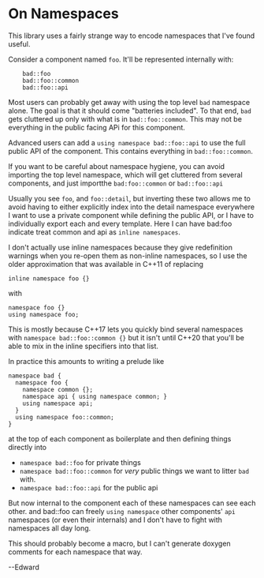 # On Namespaces

This library uses a fairly strange way to encode namespaces that I've found useful.

Consider a component named `foo`. It'll be represented internally with:

```
    bad::foo
    bad::foo::common
    bad::foo::api
```

Most users can probably get away with using the top level `bad` namespace alone. The goal is that
it should come "batteries included". To that end, `bad` gets cluttered up only with what is in
`bad::foo::common`. This may not be everything in the public facing APi for this component.

Advanced users can add a `using namespace bad::foo::api` to use the full public API of the component. This
contains everything in `bad::foo::common`.

If you want to be careful about namespace hygiene, you can avoid importing the top level namespace,
which will get cluttered from several components, and just importthe `bad:foo::common` or `bad::foo::api`

Usually you see `foo`, and `foo::detail`, but inverting these two allows me to avoid having to either
explicitly index into the detail namespace everywhere I want to use a private component while defining the
public API, or I have to individually export each and every template. Here I can have bad:foo indicate
treat common and api as `inline namespaces`.

I don't actually use inline namespaces because they give redefinition warnings when you re-open them as
non-inline namespaces, so I use the older approximation that was available in C++11 of replacing

    inline namespace foo {}

with 

    namespace foo {}
    using namespace foo;

This is mostly because C++17 lets you quickly bind several namespaces with `namespace bad::foo::common {}`
but it isn't until C++20 that you'll be able to mix in the inline specifiers into that list.

In practice this amounts to writing a prelude like


    namespace bad {
      namespace foo {
        namespace common {};
        namespace api { using namespace common; }
        using namespace api;
      }
      using namespace foo::common;
    }

at the top of each component as boilerplate and then defining things directly into 

* `namespace bad::foo` for private things
* `namespace bad::foo::common` for _very_ public things we want to litter `bad` with.
* `namespace bad::foo::api` for the public api

But now internal to the component each of these namespaces can see each other. and bad::foo can freely
`using namespace` other components' `api` namespaces (or even their internals) and I
don't have to fight with namespaces all day long.

This should probably become a macro, but I can't generate doxygen comments for each namespace that way.

--Edward
